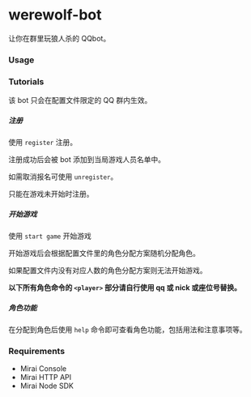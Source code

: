 # werewolf-bot

让你在群里玩狼人杀的 QQbot。

### Usage

### Tutorials

该 bot 只会在配置文件限定的 QQ 群内生效。

##### 注册

使用 `register` 注册。

注册成功后会被 bot 添加到当局游戏人员名单中。

如需取消报名可使用 `unregister`。

只能在游戏未开始时注册。

##### 开始游戏

使用 `start game` 开始游戏

开始游戏后会根据配置文件里的角色分配方案随机分配角色。

如果配置文件内没有对应人数的角色分配方案则无法开始游戏。

**以下所有角色命令的 `<player>` 部分请自行使用 qq 或 nick 或座位号替换。**

##### 角色功能

在分配到角色后使用 `help` 命令即可查看角色功能，包括用法和注意事项等。

### Requirements

* Mirai Console
* Mirai HTTP API
* Mirai Node SDK